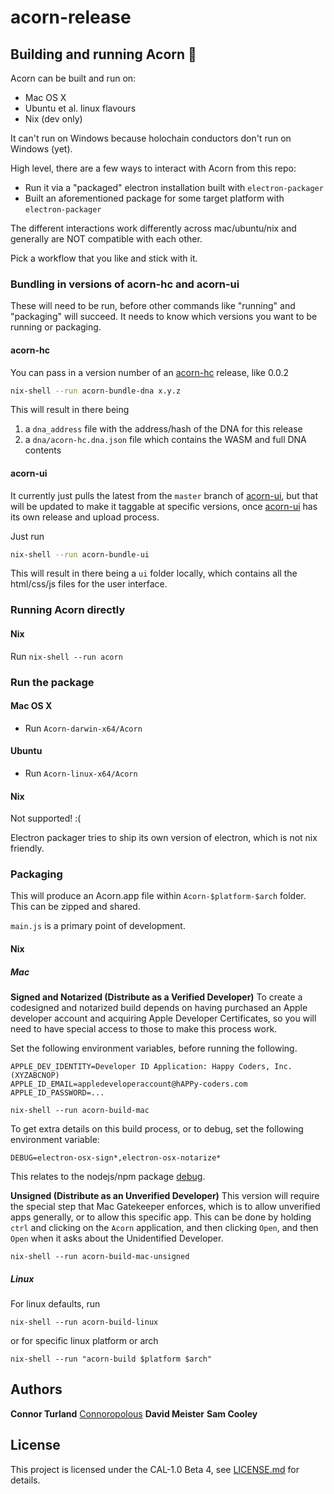 # acorn-release

## Building and running Acorn 🎉

Acorn can be built and run on:

- Mac OS X
- Ubuntu et al. linux flavours
- Nix (dev only)

It can't run on Windows because holochain conductors don't run on Windows (yet).

High level, there are a few ways to interact with Acorn from this repo:

- Run it via a "packaged" electron installation built with `electron-packager`
- Built an aforementioned package for some target platform with `electron-packager`

The different interactions work differently across mac/ubuntu/nix and generally
are NOT compatible with each other.

Pick a workflow that you like and stick with it.

### Bundling in versions of acorn-hc and acorn-ui

These will need to be run, before other commands like "running" and "packaging" will succeed.
It needs to know which versions you want to be running or packaging.

#### acorn-hc

You can pass in a version number of an [acorn-hc](https://github.com/h-be/acorn-hc) release, like 0.0.2
```bash
nix-shell --run acorn-bundle-dna x.y.z
```

This will result in there being

1. a `dna_address` file with the address/hash of the DNA for this release
2. a `dna/acorn-hc.dna.json` file which contains the WASM and full DNA contents

#### acorn-ui

It currently just pulls the latest from the `master` branch of [acorn-ui](https://github.com/h-be/acorn-ui),
but that will be updated to make it taggable at specific versions,
once [acorn-ui](https://github.com/h-be/acorn-ui) has its own release and upload process.

Just run
```bash
nix-shell --run acorn-bundle-ui
```

This will result in there being a `ui` folder locally, which contains all the html/css/js files for the user interface.

### Running Acorn directly

#### Nix

Run `nix-shell --run acorn`

### Run the package

#### Mac OS X

- Run `Acorn-darwin-x64/Acorn`

#### Ubuntu

- Run `Acorn-linux-x64/Acorn`

#### Nix

Not supported! :(

Electron packager tries to ship its own version of electron, which is not nix friendly.

### Packaging

This will produce an Acorn.app file within `Acorn-$platform-$arch` folder. This can be zipped and shared.

`main.js` is a primary point of development.

#### Nix

##### Mac

**Signed and Notarized (Distribute as a Verified Developer)**
To create a codesigned and notarized build depends on having purchased an Apple developer account and acquiring Apple Developer Certificates, so you will need to have special access to those to make this process work.

Set the following environment variables, before running the following.

```
APPLE_DEV_IDENTITY=Developer ID Application: Happy Coders, Inc. (XYZABCNOP)
APPLE_ID_EMAIL=appledeveloperaccount@hAPPy-coders.com
APPLE_ID_PASSWORD=...
```

```
nix-shell --run acorn-build-mac
```

To get extra details on this build process, or to debug, set the following environment variable:

```
DEBUG=electron-osx-sign*,electron-osx-notarize*
```

This relates to the nodejs/npm package [debug](https://www.npmjs.com/package/debug).

**Unsigned (Distribute as an Unverified Developer)**
This version will require the special step that Mac Gatekeeper enforces, which is to allow unverified apps generally,
or to allow this specific app. This can be done by holding `ctrl` and clicking on the `Acorn` application,
and then clicking `Open`, and then `Open` when it asks about the Unidentified Developer.

```
nix-shell --run acorn-build-mac-unsigned
```

##### Linux

For linux defaults, run

```
nix-shell --run acorn-build-linux
```

or for specific linux platform or arch

```
nix-shell --run "acorn-build $platform $arch"
```

## Authors

**Connor Turland** [Connoropolous](https://github.com/Connoropolous)
**David Meister**
**Sam Cooley**

## License

This project is licensed under the CAL-1.0 Beta 4, see [LICENSE.md](./LICENSE.md) for details.

